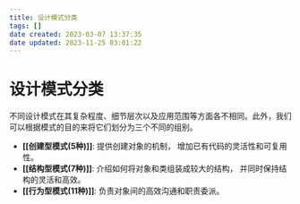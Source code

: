 ```yaml
---
title: 设计模式分类
tags: []
date created: 2023-03-07 13:37:35
date updated: 2023-11-25 03:01:22
---
```


# 设计模式分类

不同设计模式在其复杂程度、细节层次以及应用范围等方面各不相同。此外，我们可以根据模式的目的来将它们划分为三个不同的组别。

- **[[创建型模式(5种)]]**: 提供创建对象的机制， 增加已有代码的灵活性和可复用性。
- **[[结构型模式(7种)]]**: 介绍如何将对象和类组装成较大的结构， 并同时保持结构的灵活和高效。
- **[[行为型模式(11种)]]**: 负责对象间的高效沟通和职责委派。

